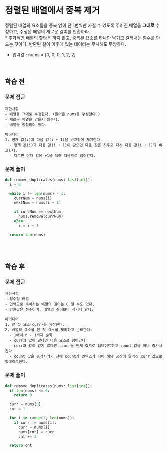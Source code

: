 # 정렬된 배열에서 중복 제거
정렬된 배열의 요소들을 중복 없이 단 1번씩만 가질 수 있도록 주어진 배열을 <b>그대로</b> 수정하고, 수정된 배열의 새로운 길이를 반환하라.<br>
&#42; 추가적인 배열의 할당은 하지 않고, 중복된 요소를 하나만 남기고 걸러내는 함수를 만드는 것이다. 반환된 길이 이후에 있는 데이터는 무시해도 무방하다.

- 입력값 : nums = [0, 0, 0, 1, 2, 2]

<br>

## 학습 전
### 문제 접근
```text
제한사항
- 배열을 그대로 수정한다. (들어온 nums를 수정한다.)
- 새로운 배열을 만들지 않는다.
- 배열을 정렬되어 있다.

아이디어
1. 현재 값(i)과 다음 값(i + 1)을 비교하며 제거한다.
  - 현재 값(i)과 다음 값(i + 1)이 같으면 다음 값을 지우고 다시 다음 값(i + 1)과 비교한다.
  - 다르면 현재 값에 +1을 더해 다음으로 넘어간다.
```

### 문제 풀이
```python
def remove_duplicates(nums: list[int]):
  i = 0

  while i != len(nums) - 1:
    currNum = nums[i]
    nextNum = nums[i + 1]

    if currNum == nextNum:
      nums.remove(currNum)
    else:
      i = i + 1

  return len(nums)
```

<br>
<br>

## 학습 후
### 문제 접근
```text
제한사항
- 정수형 배열
- 입력으로 주어지는 배열의 길이는 0 일 수도 있다.
- 반환값은 정수이며, 배열의 길이보다 작거나 같다.

아이디어
1. 맨 첫 요소(curr)를 저장한다.
2. 배열의 요소를 맨 첫 요소를 제외하고 순회한다.
  - 1에서 n - 1까지 순회
  - curr과 값이 같다면 다음 요소로 넘어간다
  - curr과 값이 같지 않다면, curr을 현재 값으로 업데이트하고 count 값을 하나 증가시킨다.
  - count 값을 증가시키기 전에 count가 인덱스가 되어 해당 공간에 달라진 curr 값으로 업데이트한다.
```

### 문제 풀이
```python
def remove_duplicates(nums: list[int]):
  if len(nums) <= 0:
    return 0

  curr = nums[0]
  cnt = 1

  for i in range(1, len(nums)):
    if curr != nums[i]:
      curr = nums[i]
      nums[cnt] = curr
      cnt += 1

  return cnt
```

